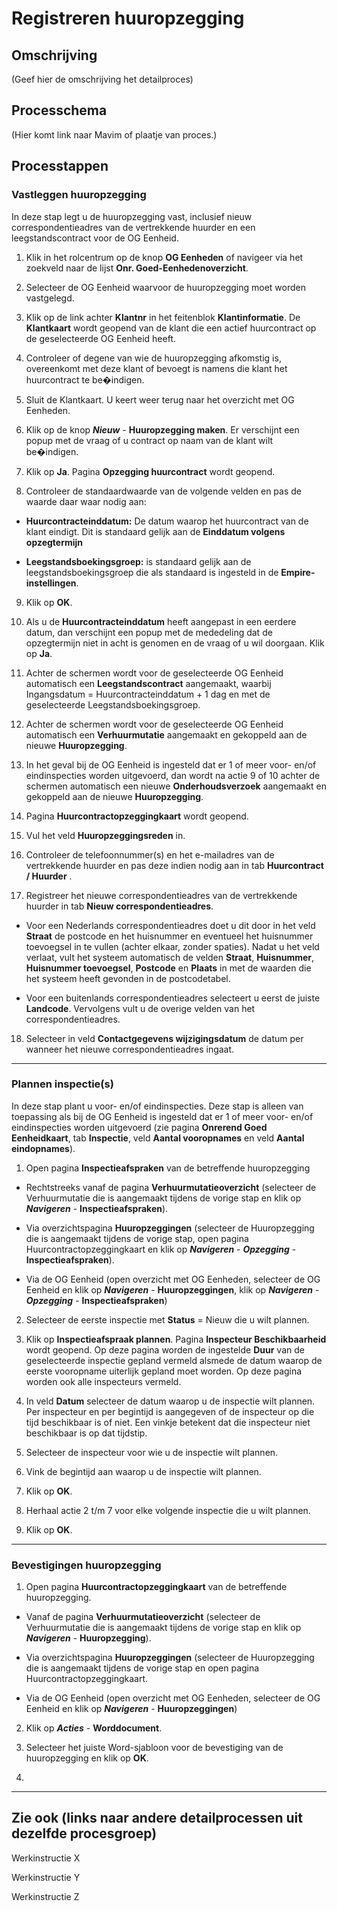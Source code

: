 # Registreren huuropzegging

## Omschrijving
(Geef hier de omschrijving het detailproces)

## Processchema
(Hier komt link naar Mavim of plaatje van proces.)

## Processtappen

### Vastleggen huuropzegging

In deze stap legt u de huuropzegging vast, inclusief nieuw correspondentieadres van de vertrekkende huurder en een leegstandscontract voor de OG Eenheid.

  

1. Klik in het rolcentrum op de knop **OG Eenheden** of navigeer via het zoekveld naar de lijst **Onr. Goed-Eenhedenoverzicht**.

2. Selecteer de OG Eenheid waarvoor de huuropzegging moet worden vastgelegd.

3. Klik op de link achter **Klantnr** in het feitenblok **Klantinformatie**. De **Klantkaart** wordt geopend van de klant die een actief huurcontract op de geselecteerde OG Eenheid heeft.

4. Controleer of degene van wie de huuropzegging afkomstig is, overeenkomt met deze klant of bevoegt is namens die klant het huurcontract te be�indigen.

5. Sluit de Klantkaart. U keert weer terug naar het overzicht met OG Eenheden.

6. Klik op de knop ***Nieuw*** - **Huuropzegging maken**. Er verschijnt een popup met de vraag of u contract op naam van de klant wilt be�indigen.

7. Klik op **Ja**. Pagina **Opzegging huurcontract** wordt geopend.

8. Controleer de standaardwaarde van de volgende velden en pas de waarde daar waar nodig aan:

*  **Huurcontracteinddatum:** De datum waarop het huurcontract van de klant eindigt. Dit is standaard gelijk aan de **Einddatum volgens opzegtermijn**

*  **Leegstandsboekingsgroep:** is standaard gelijk aan de leegstandsboekingsgroep die als standaard is ingesteld in de **Empire-instellingen**.

9. Klik op **OK**.

10. Als u de **Huurcontracteinddatum** heeft aangepast in een eerdere datum, dan verschijnt een popup met de mededeling dat de opzegtermijn niet in acht is genomen en de vraag of u wil doorgaan. Klik op **Ja**.

11. Achter de schermen wordt voor de geselecteerde OG Eenheid automatisch een **Leegstandscontract** aangemaakt, waarbij Ingangsdatum = Huurcontracteinddatum + 1 dag en met de geselecteerde Leegstandsboekingsgroep.

12. Achter de schermen wordt voor de geselecteerde OG Eenheid automatisch een **Verhuurmutatie** aangemaakt en gekoppeld aan de nieuwe **Huuropzegging**.

13. In het geval bij de OG Eenheid is ingesteld dat er 1 of meer voor- en/of eindinspecties worden uitgevoerd, dan wordt na actie 9 of 10 achter de schermen automatisch een nieuwe **Onderhoudsverzoek** aangemaakt en gekoppeld aan de nieuwe **Huuropzegging**.

14. Pagina **Huurcontractopzeggingkaart** wordt geopend.

15. Vul het veld **Huuropzeggingsreden** in.

16. Controleer de telefoonnummer(s) en het e-mailadres van de vertrekkende huurder en pas deze indien nodig aan in tab **Huurcontract / Huurder** .

17. Registreer het nieuwe correspondentieadres van de vertrekkende huurder in tab **Nieuw correspondentieadres**.

* Voor een Nederlands correspondentieadres doet u dit door in het veld **Straat** de postcode en het huisnummer en eventueel het huisnummer toevoegsel in te vullen (achter elkaar, zonder spaties). Nadat u het veld verlaat, vult het systeem automatisch de velden **Straat**, **Huisnummer**, **Huisnummer toevoegsel**, **Postcode** en **Plaats** in met de waarden die het systeem heeft gevonden in de postcodetabel.

* Voor een buitenlands correspondentieadres selecteert u eerst de juiste **Landcode**. Vervolgens vult u de overige velden van het correspondentieadres.

18. Selecteer in veld **Contactgegevens wijzigingsdatum** de datum per wanneer het nieuwe correspondentieadres ingaat.

  

<hr>

### Plannen inspectie(s)

In deze stap plant u voor- en/of eindinspecties. Deze stap is alleen van toepassing als bij de OG Eenheid is ingesteld dat er 1 of meer voor- en/of eindinspecties worden uitgevoerd (zie pagina **Onrerend Goed Eenheidkaart**, tab **Inspectie**, veld **Aantal vooropnames** en veld **Aantal eindopnames**).

  

1. Open pagina **Inspectieafspraken** van de betreffende huuropzegging

* Rechtstreeks vanaf de pagina **Verhuurmutatieoverzicht** (selecteer de Verhuurmutatie die is aangemaakt tijdens de vorige stap en klik op ***Navigeren*** - **Inspectieafspraken**).

* Via overzichtspagina **Huuropzeggingen** (selecteer de Huuropzegging die is aangemaakt tijdens de vorige stap, open pagina Huurcontractopzeggingkaart en klik op ***Navigeren*** - ***Opzegging*** - **Inspectieafspraken**).

* Via de OG Eenheid (open overzicht met OG Eenheden, selecteer de OG Eenheid en klik op ***Navigeren*** - **Huuropzeggingen**, klik op ***Navigeren*** - ***Opzegging*** - **Inspectieafspraken**)

2. Selecteer de eerste inspectie met **Status** = Nieuw die u wilt plannen.

3. Klik op **Inspectieafspraak plannen**. Pagina **Inspecteur Beschikbaarheid** wordt geopend. Op deze pagina worden de ingestelde **Duur** van de geselecteerde inspectie gepland vermeld alsmede de datum waarop de eerste vooropname uiterlijk gepland moet worden. Op deze pagina worden ook alle inspecteurs vermeld.

4. In veld **Datum** selecteer de datum waarop u de inspectie wilt plannen. Per inspecteur en per begintijd is aangegeven of de inspecteur op die tijd beschikbaar is of niet. Een vinkje betekent dat die inspecteur niet beschikbaar is op dat tijdstip.

5. Selecteer de inspecteur voor wie u de inspectie wilt plannen.

6. Vink de begintijd aan waarop u de inspectie wilt plannen.

7. Klik op **OK**.

8. Herhaal actie 2 t/m 7 voor elke volgende inspectie die u wilt plannen.

9. Klik op **OK**.

  

<hr>

  

### Bevestigingen huuropzegging

  
  

1. Open pagina **Huurcontractopzeggingkaart** van de betreffende huuropzegging.

* Vanaf de pagina **Verhuurmutatieoverzicht** (selecteer de Verhuurmutatie die is aangemaakt tijdens de vorige stap en klik op ***Navigeren*** - **Huuropzegging**).

* Via overzichtspagina **Huuropzeggingen** (selecteer de Huuropzegging die is aangemaakt tijdens de vorige stap en open pagina Huurcontractopzeggingkaart.

* Via de OG Eenheid (open overzicht met OG Eenheden, selecteer de OG Eenheid en klik op ***Navigeren*** - **Huuropzeggingen**)

2. Klik op ***Acties*** - **Worddocument**.

3. Selecteer het juiste Word-sjabloon voor de bevestiging van de huuropzegging en klik op **OK**.

4.

  

<hr>

  

## Zie ook (links naar andere detailprocessen uit dezelfde procesgroep)

Werkinstructie X

Werkinstructie Y

Werkinstructie Z
<!--stackedit_data:
eyJoaXN0b3J5IjpbLTczNjAzNTQ1NiwtNzk3NDg1MDJdfQ==
-->